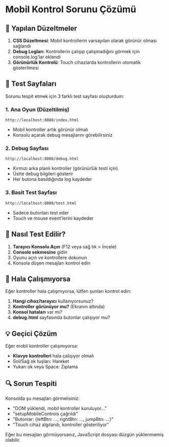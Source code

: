 # Mobil Kontrol Sorunu Çözümü

## 🔧 Yapılan Düzeltmeler

1. **CSS Düzeltmesi**: Mobil kontrollerin varsayılan olarak görünür olması sağlandı
2. **Debug Logları**: Kontrollerin çalışıp çalışmadığını görmek için console.log'lar eklendi
3. **Görünürlük Kontrolü**: Touch cihazlarda kontrollerin otomatik gösterilmesi

## 🧪 Test Sayfaları

Sorunu tespit etmek için 3 farklı test sayfası oluşturdum:

### 1. Ana Oyun (Düzeltilmiş)
```
http://localhost:8080/index.html
```
- Mobil kontroller artık görünür olmalı
- Konsolu açarak debug mesajlarını görebilirsiniz

### 2. Debug Sayfası
```
http://localhost:8080/debug.html
```
- Kırmızı arka planlı kontroller (görünürlük testi için)
- Üstte debug bilgileri gösterir
- Her butona basıldığında log kaydeder

### 3. Basit Test Sayfası
```
http://localhost:8080/test.html
```
- Sadece butonları test eder
- Touch ve mouse event'lerini kaydeder

## 📱 Nasıl Test Edilir?

1. **Tarayıcı Konsolu Açın** (F12 veya sağ tık > İncele)
2. **Console sekmesine** gidin
3. Oyunu açın ve kontrollere dokunun
4. Konsola düşen mesajları kontrol edin

## 🚨 Hala Çalışmıyorsa

Eğer kontroller hala çalışmıyorsa, lütfen şunları kontrol edin:

1. **Hangi cihaz/tarayıcı** kullanıyorsunuz?
2. **Kontroller görünüyor mu?** (Ekranın altında)
3. **Konsol hataları** var mı?
4. **debug.html** sayfasında butonlar çalışıyor mu?

## 💡 Geçici Çözüm

Eğer mobil kontroller çalışmıyorsa:
- **Klavye kontrolleri** hala çalışıyor olmalı
- Sol/Sağ ok tuşları: Hareket
- Yukarı ok veya Space: Zıplama

## 🔍 Sorun Tespiti

Konsolda şu mesajları görmelisiniz:
- "DOM yüklendi, mobil kontroller kuruluyor..."
- "setupMobileControls çağrıldı"
- "Butonlar: {leftBtn: ..., rightBtn: ..., jumpBtn: ...}"
- "Touch cihaz algılandı, kontroller gösteriliyor"

Eğer bu mesajları görmüyorsanız, JavaScript dosyası düzgün yüklenmemiş olabilir.